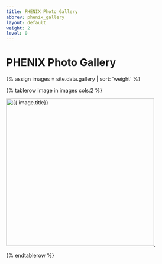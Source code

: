 ```yaml
---
title: PHENIX Photo Gallery
abbrev: phenix_gallery
layout: default
weight: 2
level: 0
---
```

# PHENIX Photo Gallery

{% assign images = site.data.gallery | sort: 'weight' %}

<table>

{% tablerow image in images cols:2 %}

<a href="{{ image.path | relative_url }}">
<img src="{{ image.path | relative_url }}" alt="{{ image.title}}" width="400px"/>&nbsp;<br/><p/>
</a>

{% endtablerow %}

</table>
